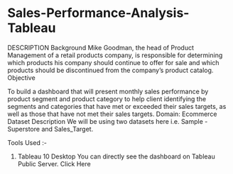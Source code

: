 # Sales-Performance-Analysis-Tableau

DESCRIPTION
Background 
Mike Goodman, the head of Product Management of a retail products company, is responsible for determining which products his company should continue to offer for sale and which products should be discontinued from the company’s product catalog. 
Objective

To build a dashboard that will present monthly sales performance by product segment and product category to help client identifying the segments and categories that have met or exceeded their sales targets, as well as those that have not met their sales targets. 
Domain: Ecommerce
Dataset Description
We will be using two datasets here i.e. Sample - Superstore and Sales_Target.

Tools Used :-
1.	Tableau 10 Desktop
You can directly see the dashboard on Tableau Public Server. Click Here
